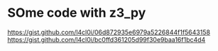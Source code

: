 # SOme code with z3_py
https://gist.github.com/l4cl0i/06d872935e6979a5226844f1f5643158
https://gist.github.com/l4cl0i/bc0ffd361205d99f30e9baa16f1bc4d4
